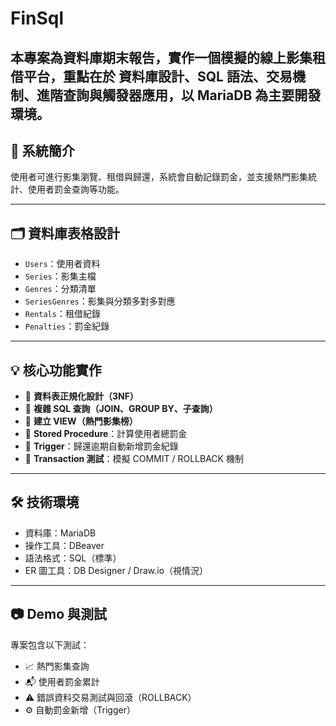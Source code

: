 # FinSql
本專案為資料庫期末報告，實作一個模擬的線上影集租借平台，重點在於 **資料庫設計、SQL 語法、交易機制、進階查詢與觸發器應用**，以 MariaDB 為主要開發環境。
---

## 📌 系統簡介

使用者可進行影集瀏覽、租借與歸還，系統會自動記錄罰金，並支援熱門影集統計、使用者罰金查詢等功能。

---

## 🗂️ 資料庫表格設計

- `Users`：使用者資料
- `Series`：影集主檔
- `Genres`：分類清單
- `SeriesGenres`：影集與分類多對多對應
- `Rentals`：租借紀錄
- `Penalties`：罰金紀錄

---

## 💡 核心功能實作

- 🔹 **資料表正規化設計（3NF）**
- 🔹 **複雜 SQL 查詢（JOIN、GROUP BY、子查詢）**
- 🔹 **建立 VIEW（熱門影集榜）**
- 🔹 **Stored Procedure**：計算使用者總罰金
- 🔹 **Trigger**：歸還逾期自動新增罰金紀錄
- 🔹 **Transaction 測試**：模擬 COMMIT / ROLLBACK 機制

---

## 🛠️ 技術環境

- 資料庫：MariaDB
- 操作工具：DBeaver
- 語法格式：SQL（標準）
- ER 圖工具：DB Designer / Draw.io（視情況）

---

## 📷 Demo 與測試

專案包含以下測試：
- 📈 熱門影集查詢
- 📬 使用者罰金累計
- ⚠️ 錯誤資料交易測試與回滾（ROLLBACK）
- ⚙️ 自動罰金新增（Trigger）

